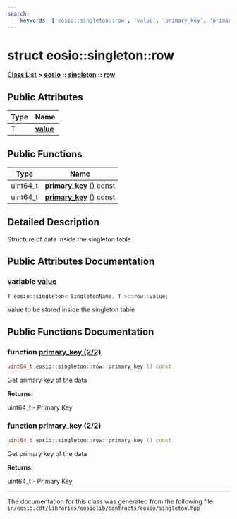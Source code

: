 ```yaml
---
search:
    keywords: ['eosio::singleton::row', 'value', 'primary_key', 'primary_key']
---
```


# struct eosio::singleton::row

[**Class List**](annotated.md) **>** [**eosio**](namespaceeosio.md) **::** [**singleton**](classeosio_1_1singleton.md) **::** [**row**](structeosio_1_1singleton_1_1row.md)


## Public Attributes

|Type|Name|
|-----|-----|
|T|[**value**](structeosio_1_1singleton_1_1row_a1453fcd490c4d142635fbb30a01d8d82.md#1a1453fcd490c4d142635fbb30a01d8d82)|


## Public Functions

|Type|Name|
|-----|-----|
|uint64\_t|[**primary\_key**](structeosio_1_1singleton_1_1row_a9849634575cdaa0d994f5bef1f8ee141.md#1a9849634575cdaa0d994f5bef1f8ee141) () const |
|uint64\_t|[**primary\_key**](structeosio_1_1singleton_1_1row_a9849634575cdaa0d994f5bef1f8ee141.md#1a9849634575cdaa0d994f5bef1f8ee141) () const |


## Detailed Description

Structure of data inside the singleton table 
## Public Attributes Documentation

### variable <a id="1a1453fcd490c4d142635fbb30a01d8d82" href="#1a1453fcd490c4d142635fbb30a01d8d82">value</a>

```cpp
T eosio::singleton< SingletonName, T >::row::value;
```


Value to be stored inside the singleton table 

## Public Functions Documentation

### function <a id="1a9849634575cdaa0d994f5bef1f8ee141" href="#1a9849634575cdaa0d994f5bef1f8ee141">primary\_key (2/2)</a>

```cpp
uint64_t eosio::singleton::row::primary_key () const
```


Get primary key of the data


**Returns:**

uint64\_t - Primary Key 




### function <a id="1a9849634575cdaa0d994f5bef1f8ee141" href="#1a9849634575cdaa0d994f5bef1f8ee141">primary\_key (2/2)</a>

```cpp
uint64_t eosio::singleton::row::primary_key () const
```


Get primary key of the data


**Returns:**

uint64\_t - Primary Key 






----------------------------------------
The documentation for this class was generated from the following file: `in/eosio.cdt/libraries/eosiolib/contracts/eosio/singleton.hpp`
